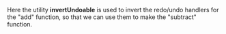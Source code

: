 Here the utility **invertUndoable** is used to invert the redo/undo handlers for the "add" function, so that we can use them to make the "subtract" function.
